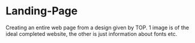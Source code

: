 # Landing-Page
Creating an entire web page from a design given by TOP. 1 image is of the ideal completed website, the other is just information about fonts etc.